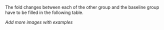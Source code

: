 The fold changes between each of the other group and the baseline group have to 
be filled in the following table.

*Add more images with examples*